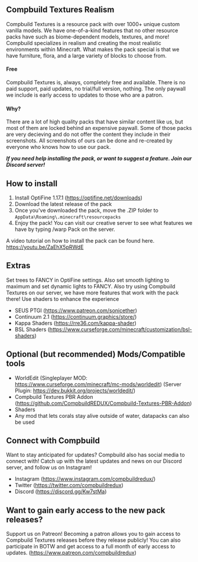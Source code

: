 ## Compbuild Textures Realism

Compbuild Textures is a resource pack with over 1000+ unique custom vanilla models. We have one-of-a-kind features that no other resource packs have such as biome-dependent models, textures, and more! Compbuild specializes in realism and creating the most realistic environments within Minecraft. What makes the pack special is that we have furniture, flora, and a large variety of blocks to choose from.

#### Free

Compbuild Textures is, always, completely free and available. There is no paid support, paid updates, no trial/full version, nothing. The only paywall we include is early access to updates to those who are a patron. 

#### Why?

There are a lot of high quality packs that have similar content like us, but most of them are locked behind an expensive paywall. Some of those packs are very decieving and do not offer the content they include in their screenshots. All screenshots of ours can be done and re-created by everyone who knows how to use our pack. 



***If you need help installing the pack, or want to suggest a feature. Join our Discord server!***

## How to install

1. Install OptiFine 1.17.1 (https://optifine.net/downloads)
2. Download the latest release of the pack
3. Once you've downloaded the pack, move the .ZIP folder to `AppData\Roaming\.minecraft\resourcepacks`
4. Enjoy the pack! You can visit our creative server to see what features we have by typing /warp Pack on the server.

A video tutorial on how to install the pack can be found here. https://youtu.be/ZaEhX5pRWdE

## Extras

Set trees to FANCY in OptiFine settings. Also set smooth lighting to maximum and set dynamic lights to FANCY. Also try using Compbuild Textures on our server, we have more features that work with the pack there! Use shaders to enhance the experience

+ SEUS PTGI (https://www.patreon.com/sonicether)
+ Continuum 2.1 (https://continuum.graphics/store/)
+ Kappa Shaders (https://rre36.com/kappa-shader)
+ BSL Shaders (https://www.curseforge.com/minecraft/customization/bsl-shaders)

## Optional (but recommended) Mods/Compatible tools

+ WorldEdit (Singleplayer MOD: https://www.curseforge.com/minecraft/mc-mods/worldedit) (Server Plugin: https://dev.bukkit.org/projects/worldedit/)
+ Compbuild Textures PBR Addon (https://github.com/CompbuildREDUX/Compbuild-Textures-PBR-Addon)
+ Shaders
+ Any mod that lets corals stay alive outside of water, datapacks can also be used

## Connect with Compbuild

Want to stay anticipated for updates? Compbuild also has social media to connect with! Catch up with the latest updates and news on our Discord server, and follow us on Instagram!

+ Instagram (https://www.instagram.com/compbuildredux/)
+ Twitter (https://twitter.com/compbuildredux)
+ Discord (https://discord.gg/Kw7stMa)

## Want to gain early access to the new pack releases?

Support us on Patreon! Becoming a patron allows you to gain access to Compbuild Textures releases before they release publicly! You can also participate in BOTW and get access to a full month of early access to updates. (https://www.patreon.com/compbuildredux)


